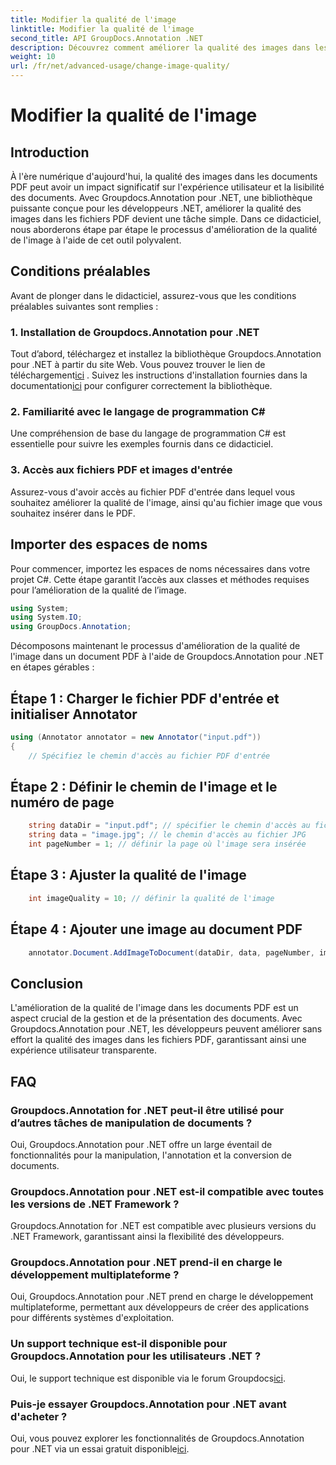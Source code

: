 ```yaml
---
title: Modifier la qualité de l'image
linktitle: Modifier la qualité de l'image
second_title: API GroupDocs.Annotation .NET
description: Découvrez comment améliorer la qualité des images dans les fichiers PDF à l'aide de Groupdocs.Annotation pour .NET. Suivez notre guide étape par étape.
weight: 10
url: /fr/net/advanced-usage/change-image-quality/
---
```


# Modifier la qualité de l'image

## Introduction
À l'ère numérique d'aujourd'hui, la qualité des images dans les documents PDF peut avoir un impact significatif sur l'expérience utilisateur et la lisibilité des documents. Avec Groupdocs.Annotation pour .NET, une bibliothèque puissante conçue pour les développeurs .NET, améliorer la qualité des images dans les fichiers PDF devient une tâche simple. Dans ce didacticiel, nous aborderons étape par étape le processus d'amélioration de la qualité de l'image à l'aide de cet outil polyvalent.
## Conditions préalables
Avant de plonger dans le didacticiel, assurez-vous que les conditions préalables suivantes sont remplies :
### 1. Installation de Groupdocs.Annotation pour .NET
 Tout d’abord, téléchargez et installez la bibliothèque Groupdocs.Annotation pour .NET à partir du site Web. Vous pouvez trouver le lien de téléchargement[ici](https://releases.groupdocs.com/annotation/net/) . Suivez les instructions d'installation fournies dans la documentation[ici](https://tutorials.groupdocs.com/annotation/net/) pour configurer correctement la bibliothèque.
### 2. Familiarité avec le langage de programmation C#
Une compréhension de base du langage de programmation C# est essentielle pour suivre les exemples fournis dans ce didacticiel.
### 3. Accès aux fichiers PDF et images d'entrée
Assurez-vous d'avoir accès au fichier PDF d'entrée dans lequel vous souhaitez améliorer la qualité de l'image, ainsi qu'au fichier image que vous souhaitez insérer dans le PDF.

## Importer des espaces de noms
Pour commencer, importez les espaces de noms nécessaires dans votre projet C#. Cette étape garantit l’accès aux classes et méthodes requises pour l’amélioration de la qualité de l’image.

```csharp
using System;
using System.IO;
using GroupDocs.Annotation;
```

Décomposons maintenant le processus d'amélioration de la qualité de l'image dans un document PDF à l'aide de Groupdocs.Annotation pour .NET en étapes gérables :
## Étape 1 : Charger le fichier PDF d'entrée et initialiser Annotator
```csharp
using (Annotator annotator = new Annotator("input.pdf"))
{
    // Spécifiez le chemin d'accès au fichier PDF d'entrée
```
## Étape 2 : Définir le chemin de l'image et le numéro de page
```csharp
    string dataDir = "input.pdf"; // spécifier le chemin d'accès au fichier PDF d'entrée
    string data = "image.jpg"; // le chemin d'accès au fichier JPG
    int pageNumber = 1; // définir la page où l'image sera insérée
```
## Étape 3 : Ajuster la qualité de l'image
```csharp
    int imageQuality = 10; // définir la qualité de l'image
```
## Étape 4 : Ajouter une image au document PDF
```csharp
    annotator.Document.AddImageToDocument(dataDir, data, pageNumber, imageQuality);
```

## Conclusion
L'amélioration de la qualité de l'image dans les documents PDF est un aspect crucial de la gestion et de la présentation des documents. Avec Groupdocs.Annotation pour .NET, les développeurs peuvent améliorer sans effort la qualité des images dans les fichiers PDF, garantissant ainsi une expérience utilisateur transparente.
## FAQ
### Groupdocs.Annotation for .NET peut-il être utilisé pour d’autres tâches de manipulation de documents ?
Oui, Groupdocs.Annotation pour .NET offre un large éventail de fonctionnalités pour la manipulation, l'annotation et la conversion de documents.
### Groupdocs.Annotation pour .NET est-il compatible avec toutes les versions de .NET Framework ?
Groupdocs.Annotation for .NET est compatible avec plusieurs versions du .NET Framework, garantissant ainsi la flexibilité des développeurs.
### Groupdocs.Annotation pour .NET prend-il en charge le développement multiplateforme ?
Oui, Groupdocs.Annotation pour .NET prend en charge le développement multiplateforme, permettant aux développeurs de créer des applications pour différents systèmes d'exploitation.
### Un support technique est-il disponible pour Groupdocs.Annotation pour les utilisateurs .NET ?
 Oui, le support technique est disponible via le forum Groupdocs[ici](https://forum.groupdocs.com/c/annotation/10).
### Puis-je essayer Groupdocs.Annotation pour .NET avant d'acheter ?
 Oui, vous pouvez explorer les fonctionnalités de Groupdocs.Annotation pour .NET via un essai gratuit disponible[ici](https://releases.groupdocs.com/).